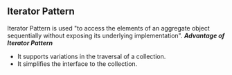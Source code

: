 ## Iterator Pattern

Iterator Pattern is used "to access the elements of an aggregate object sequentially without exposing its underlying implementation".
_**Advantage of Iterator Pattern**_

* It supports variations in the traversal of a collection.
* It simplifies the interface to the collection.
